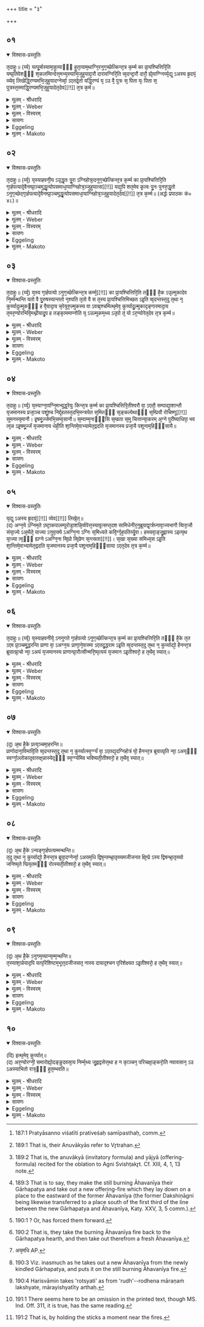 +++
title = "३"

+++


##  ०१


<details open><summary>विश्वास-प्रस्तुतिः</summary>

त᳘दाहुः॥ 
(र्य्य) यत्पू᳘र्व्वस्यामा᳘हुत्याᳫँ᳭ हुता᳘याम᳘थाग्नि᳘रनुग᳘च्छेत्किन्त᳘त्र क᳘र्म्म का प्रा᳘यश्चित्तिरि᳘ति यम्प्र᳘तिवेशᳫँ᳭ श᳘कलम्विन्देत्त᳘मभ्य᳘स्याभि᳘जुहुयाद्दा᳘रौ दारावग्निरि᳘ति व्व᳘दन्दा᳘रौ दारौ᳘ ह्ये᳘वाग्ग्निर्य्य᳘द्यु ऽअस्य हृ᳘दयं᳘ व्व्येव᳘ लिखेद्धि᳘रण्यमभि᳘जुहुयादग्नेर्व्वा᳘ ऽएतद्रे᳘तो यद्धि᳘रण्यं य᳘ ऽउ वै᳘ पुत्रः स᳘ पिता यः᳘ पिता स᳘ पुत्रस्त᳘स्माद्धि᳘रण्यमभि᳘जुहुयादेत᳘देव[[!!]] त᳘त्र क᳘र्म॥
</details>

<details><summary>मूलम् - श्रीधरादि</summary>

त᳘दाहुः॥ 
(र्य्य) यत्पू᳘र्व्वस्यामा᳘हुत्याᳫँ᳭ हुता᳘याम᳘थाग्नि᳘रनुग᳘च्छेत्किन्त᳘त्र क᳘र्म्म का प्रा᳘यश्चित्तिरि᳘ति यम्प्र᳘तिवेशᳫँ᳭ श᳘कलम्विन्देत्त᳘मभ्य᳘स्याभि᳘जुहुयाद्दा᳘रौ दारावग्निरि᳘ति व्व᳘दन्दा᳘रौ दारौ᳘ ह्ये᳘वाग्ग्निर्य्य᳘द्यु ऽअस्य हृ᳘दयं᳘ व्व्येव᳘ लिखेद्धि᳘रण्यमभि᳘जुहुयादग्नेर्व्वा᳘ ऽएतद्रे᳘तो यद्धि᳘रण्यं य᳘ ऽउ वै᳘ पुत्रः स᳘ पिता यः᳘ पिता स᳘ पुत्रस्त᳘स्माद्धि᳘रण्यमभि᳘जुहुयादेत᳘देव[[!!]] त᳘त्र क᳘र्म॥
</details>

<details><summary>मूलम् - Weber</summary>

त᳘दाहुः ॥ 
यत्पू᳘र्वस्यामा᳘हुत्याᳫं हुता᳘याम᳘थाग्नि᳘रनुग᳘छेत्किं त᳘त्र क᳘र्म का प्रा᳘यश्चित्तिरि᳘ति यं प्र᳘तिवेशᳫं श᳘कलं विन्देत्त᳘मभ्य᳘स्याभि᳘जुहुयाद्दा᳘रौ-दारावग्निरि᳘ति व᳘दन्दा᳘रौ-दारौॗ ह्येॗवाग्निर्य᳘द्युऽअस्य हृ᳘दॗयं व्येव᳘ लिखेद्धि᳘रण्यमभि᳘जुहुयादग्नेर्वा᳘ऽएतद्रे᳘तो यद्धि᳘रण्यं य᳘ उ वै᳘ पुत्रः स᳘ पिता यः᳘ पिता स᳘ पुत्रस्त᳘स्माद्धि᳘रण्यमभि᳘जुहुयादेत᳘देव᳘ त᳘त्र क᳘र्म ॥
</details>

<details><summary>मूलम् - विस्वरम्</summary>


</details>

<details><summary>सायणः</summary>

…
</details>

<details><summary>Eggeling</summary>

1. They also say, 'If the fire were to go out after the first libation has been offered, what rite and what expiation would there be in that case?' Having thrown down (on the fire-place) any log of wood he may find lying near by [^egg_521], let him offer thereon, saying, 'In every (piece of) wood there is a fire,' for, indeed, there is a fire in every (piece of) wood. But if his heart should at all misgive him, he may offer upon gold; for gold, doubtless, is Agni's seed; and the father is the same as the son, and the son is the same as the father: he may therefore offer upon gold. This, then, is the rite performed in that case.

[^egg_521]: 187:1 Pratyāsanno viśatīti prativeśaḥ samīpasthaḥ, comm.
</details>

<details><summary>मूलम् - Makoto</summary>

त꣡द् आ꣡हुः ।॥  
य꣡त् पू꣡र्वस्या꣡म् आ꣡हुत्याꣳ꣡ हुता꣡या꣡म् अ꣡था꣡ग्नि꣡र् अनुग꣡छेत् किं꣡ त꣡त्र क꣡र्म का꣡ प्रा꣡यश्चित्तिर् इ꣡ति यं꣡ प्र꣡तिवेशꣳ श꣡कलं विन्दे꣡त् त꣡म् अभ्य꣡स्या꣡भि꣡जुहुया꣡द् दा꣡रौदा꣡रा꣡व् अग्नि꣡र् इ꣡ति व꣡दन् दा꣡रौदा꣡रौ ह्य् ए᳕वा᳕ग्नि꣡र् य꣡द्य् उ अस्य हृ꣡दयं व्य् ए᳕व꣡ लिखेद् धि꣡रण्यम् अभि꣡जुहुया꣡द् अग्ने꣡र् वा꣡ एत꣡द् रे꣡तो य꣡द् धि꣡रण्यं य꣡ उ वै꣡ पुत्रः꣡ स꣡ पिता꣡ यः꣡ पिता꣡ स꣡ पुत्र꣡स् त꣡स्मा꣡द् धि꣡रण्यम् अभि꣡जुहुया꣡द् एत꣡द् एव꣡ त꣡त्र क꣡र्म ॥॥
</details>


##  ०२


<details open><summary>विश्वास-प्रस्तुतिः</summary>

त᳘दाहुः॥ 
(र्य्य᳘) य᳘स्याहवनी᳘य ऽउ᳘द्धृतः पु᳘रा ऽग्निहोत्रा᳘दनुग᳘च्छेत्किन्त᳘त्र क᳘र्म्म का प्रा᳘यश्चित्तिरि᳘ति गा᳘र्हपत्यादे᳘वैनम्प्रा᳘ञ्चमुद्धृ᳘त्योपसमाधा᳘याग्निहोत्र᳘ञ्जुहुयात्स[[!!]] यद्य᳘पि शत᳘मेव कृ᳘त्वः पु᳘नः पुनरु᳘द्धृतो ऽनुग᳘च्छेद्गा᳘र्हपत्यादे᳘वैनम्प्रा᳘ञ्चमुद्धृ᳘त्योपसमाधा᳘याग्निहोत्र᳘ञ्जुहुयादेत᳘देव[[!!]] त᳘त्र क᳘र्म्म॥ (अर्द्धः प्रपाठकः कं० ४८)॥
</details>

<details><summary>मूलम् - श्रीधरादि</summary>

त᳘दाहुः॥ 
(र्य्य᳘) य᳘स्याहवनी᳘य ऽउ᳘द्धृतः पु᳘रा ऽग्निहोत्रा᳘दनुग᳘च्छेत्किन्त᳘त्र क᳘र्म्म का प्रा᳘यश्चित्तिरि᳘ति गा᳘र्हपत्यादे᳘वैनम्प्रा᳘ञ्चमुद्धृ᳘त्योपसमाधा᳘याग्निहोत्र᳘ञ्जुहुयात्स[[!!]] यद्य᳘पि शत᳘मेव कृ᳘त्वः पु᳘नः पुनरु᳘द्धृतो ऽनुग᳘च्छेद्गा᳘र्हपत्यादे᳘वैनम्प्रा᳘ञ्चमुद्धृ᳘त्योपसमाधा᳘याग्निहोत्र᳘ञ्जुहुयादेत᳘देव[[!!]] त᳘त्र क᳘र्म्म॥ (अर्द्धः प्रपाठकः कं० ४८)॥
</details>

<details><summary>मूलम् - Weber</summary>

त᳘दाहुः ॥ 
य᳘स्याहवनी᳘य उ᳘द्धृतः पुॗराग्निहोत्रा᳘दनुग᳘छेत्किं त᳘त्र क᳘र्म का प्रा᳘यश्चित्तिरि᳘ति गा᳘र्हपत्या᳘देॗवैनं प्रा᳘ञ्चमुद्धृ᳘त्योपसमाधा᳘याग्निहोत्रं᳘ जुहुयात्स यद्य᳘पि शत᳘मेव कृ᳘त्वः पु᳘नःपुनरु᳘द्धृतोऽनुग᳘छेद्गा᳘र्हपत्यादेॗवैनं प्रा᳘ञ्चमुद्धृ᳘त्योपसमाधा᳘याग्निहोत्रं᳘ जुहुयादेतदे᳘व त᳘त्र क᳘र्म ॥
</details>

<details><summary>मूलम् - विस्वरम्</summary>


</details>

<details><summary>सायणः</summary>

…
</details>

<details><summary>Eggeling</summary>

2. They also say, 'If, after being taken out (from the Gārhapatya), the Āhavanīya were to go out

before the Agnihotra (has been offered), what rite and what expiation would there be in that case?' Let him take it out (again) from the Gārhapatya (and bring it) forward, and, having laid it down (on the Āhavanīya hearth), let him offer the Agnihotra thereon. And were it to go out again and again, after being taken out even a hundred times, let him take it out (again) from the Gārhapatya, and, having laid it down, let him offer the Agnihotra thereon. This, then, is the rite performed in that case.
</details>

<details><summary>मूलम् - Makoto</summary>

त꣡द् आ꣡हुः ।॥  
य꣡स्या꣡हवनी꣡य उ꣡द्धृतः पुरा᳕ग्निहोत्रा꣡द् अनुग꣡छेत् किं꣡ त꣡त्र क꣡र्म का꣡ प्रा꣡यश्चित्तिर् इ꣡ति गा꣡र्हपत्या꣡द् एवै᳕नं प्रा꣡ञ्चम् उद्धृ꣡त्योपसमा꣡धा꣡या꣡ग्निहोत्रं꣡ जुहुया꣡त् स꣡ य꣡द्य् अ꣡पि शत꣡म् एव꣡ कृत्वः꣡ पु꣡नःपुनर् उ꣡द्धृतो ऽनुग꣡छेद् गा꣡र्हपत्या꣡द् एवै᳕नं प्रा꣡ञ्चम् उद्धृ꣡त्योपसमा꣡धा꣡या꣡ग्निहोत्रं꣡ जुहुया꣡द् एत꣡द् एव꣡ त꣡त्र क꣡र्म ॥॥
</details>


##  ०३


<details open><summary>विश्वास-प्रस्तुतिः</summary>

त᳘दाहुः॥ 
(र्य्य᳘) य᳘स्य गा᳘र्हपत्यो ऽनुग᳘च्छेत्किन्त᳘त्र कर्म्म᳘[[!!]] का प्रा᳘यश्चित्तिरि᳘ति तᳫँ᳭ है᳘क ऽउ᳘ल्मुकादेव नि᳘र्म्मन्थन्ति यतो वै पु᳘रुषस्यान्ततो न᳘श्यति त᳘तो वै स त᳘स्य प्रा᳘यश्चित्तिमिच्छत ऽइ᳘ति व्व᳘दन्तस्त᳘दु त᳘था न᳘ कुर्य्यादुल्मुकᳫँ᳭ ह वै᳘वादा᳘य च᳘रेयुरु᳘ल्मुकस्य वा ऽवव्व्र᳘श्चमित्थ᳘मेव᳘ कुर्य्यादु᳘ल्मुकाद᳘ङ्गारमादा᳘य त᳘मर᳘ण्योरभिवि᳘मथ्नीयादु᳘प ह तङ्का᳘ममाप्नोति य᳘ ऽउल्मुकम᳘थ्य ऽउ᳘पो तं᳘ यो ऽर᳘ण्योरेत᳘देव त᳘त्र क᳘र्म्म॥
</details>

<details><summary>मूलम् - श्रीधरादि</summary>

त᳘दाहुः॥ 
(र्य्य᳘) य᳘स्य गा᳘र्हपत्यो ऽनुग᳘च्छेत्किन्त᳘त्र कर्म्म᳘[[!!]] का प्रा᳘यश्चित्तिरि᳘ति तᳫँ᳭ है᳘क ऽउ᳘ल्मुकादेव नि᳘र्म्मन्थन्ति यतो वै पु᳘रुषस्यान्ततो न᳘श्यति त᳘तो वै स त᳘स्य प्रा᳘यश्चित्तिमिच्छत ऽइ᳘ति व्व᳘दन्तस्त᳘दु त᳘था न᳘ कुर्य्यादुल्मुकᳫँ᳭ ह वै᳘वादा᳘य च᳘रेयुरु᳘ल्मुकस्य वा ऽवव्व्र᳘श्चमित्थ᳘मेव᳘ कुर्य्यादु᳘ल्मुकाद᳘ङ्गारमादा᳘य त᳘मर᳘ण्योरभिवि᳘मथ्नीयादु᳘प ह तङ्का᳘ममाप्नोति य᳘ ऽउल्मुकम᳘थ्य ऽउ᳘पो तं᳘ यो ऽर᳘ण्योरेत᳘देव त᳘त्र क᳘र्म्म॥
</details>

<details><summary>मूलम् - Weber</summary>

त᳘दाहुः ॥ 
य᳘स्य गा᳘र्हपत्योऽनुग᳘छेत्किं त᳘त्र क᳘र्म का प्रा᳘यश्चित्तिरि᳘ति तᳫं है᳘कऽउ᳘ल्मुकादेव नि᳘र्मन्थन्ति यतो वै पु᳘रुषस्यान्ततो न᳘श्यति त᳘तो वै स त᳘स्य प्रा᳘यश्चित्तिमिछतऽइ᳘ति व᳘दन्तस्त᳘दु त᳘था न᳘ कुर्यादुल्मुकᳫं ह वै᳘ वादा᳘य च᳘रेयुरु᳘ल्मुकस्य वावव्र᳘श्चमित्थ᳘मेव᳘ कुर्यादु᳘ल्मुकाद᳘ङ्गारमादा᳘य त᳘मर᳘ण्योरभिवि᳘मथ्नीयादु᳘प ह तं का᳘ममाप्नोति य᳘ उल्मुकम᳘थ्यऽउ᳘पो तंॗ योऽर᳘ण्योरेत᳘देव त᳘त्र क᳘र्म ॥
</details>

<details><summary>मूलम् - विस्वरम्</summary>


</details>

<details><summary>सायणः</summary>

…
</details>

<details><summary>Eggeling</summary>

3. They also say, 'If the Gārhapatya were to go out, what rite and what expiation would there be in that case?' Well, some churn it out from a firebrand, saying, 'Whereby man's (body) is destroyed in the end, it is therefrom he desires the expiation of this (mishap).' Let him, however, not do this; but let them proceed by taking either a firebrand, or a piece from a firebrand;--let him do it in this way:--having taken a coal from a firebrand, let him crumble it on the two churning-sticks, for (in this way) he obtains both that desire which is contained in the (fire) churned out of a firebrand, and that which is contained in (the fire churned out from) the churning-sticks. This, then, is the rite performed in that case.
</details>

<details><summary>मूलम् - Makoto</summary>

त꣡द् आ꣡हुः ।॥  
य꣡स्य गा꣡र्हपत्यो ऽनुग꣡छेत् किं꣡ त꣡त्र क꣡र्म का꣡ प्रा꣡यश्चित्तिर् इ꣡ति तं꣡ है꣡क उ꣡ल्मुका꣡द् एव꣡ नि꣡र्मन्थन्ति यतो꣡ वै꣡ पु꣡रुषस्या꣡न्ततो꣡ न꣡श्यति त꣡तो वै꣡ स꣡ त꣡स्य प्रा꣡यश्चित्तिम् इछत इ꣡ति व꣡दन्तस् त꣡द् उ त꣡था꣡ न꣡ कुर्या꣡द् उ꣡ल्मुकꣳ ह वै꣡ वा꣡दा꣡य च꣡रेयुर् उ꣡ल्मुकस्य वा꣡वव्र꣡श्चम् इत्थ꣡म् एव꣡ कुर्या꣡द् उ꣡ल्मुका꣡द् अ꣡ङ्गा꣡रम् आ꣡दा꣡य त꣡म् अर꣡ण्योर् अभिवि꣡मथ्नीया꣡द् उ꣡प ह तं꣡ का꣡मम् आ꣡प्नोति य꣡ उल्मुकम꣡थ्य उ꣡पो तं꣡ यो᳕ ऽर꣡ण्योर् एत꣡द् एव꣡ त꣡त्र क꣡र्म ॥॥
</details>


##  ०४


<details open><summary>विश्वास-प्रस्तुतिः</summary>

त᳘दाहुः॥ 
(र्य्य᳘) य᳘स्याग्ना᳘वग्नि᳘मभ्युद्ध᳘रेयुः किन्त᳘त्र क᳘र्म्म का प्रा᳘यश्चित्तिरि᳘तीश्वरौ वा᳘ ऽएतौ᳘ सम्पाद्या᳘शान्तौ य᳘जमानस्य प्रजा᳘ञ्च पशूं᳘श्च निर्द्द᳘हतस्त᳘दभि᳘मन्त्रयेत स᳘मितᳫँ᳭ स᳘ङ्कल्पेथाᳫँ᳭ स᳘म्प्रियौ रोचिष्णू[[!!]] सुमनस्य᳘मानौ। इ᳘षमू᳘र्ज्जमभि᳘सम्व᳘सानौ॥ स᳘म्वाम्म᳘नाᳫँ᳭सि स᳘म्व्रता स᳘मु चित्तान्या᳘करम् अ᳘ग्ने पुरीष्याधिपा᳘ भव त्व᳘न्न ऽइ᳘षमू᳘र्ज्जं य᳘जमानाय धेही᳘ति शा᳘न्तिमे᳘वाभ्यामेत᳘द्वदति य᳘जमानस्य प्रजा᳘यै पशूनाम᳘हिᳫँ᳭सायै॥
</details>

<details><summary>मूलम् - श्रीधरादि</summary>

त᳘दाहुः॥ 
(र्य्य᳘) य᳘स्याग्ना᳘वग्नि᳘मभ्युद्ध᳘रेयुः किन्त᳘त्र क᳘र्म्म का प्रा᳘यश्चित्तिरि᳘तीश्वरौ वा᳘ ऽएतौ᳘ सम्पाद्या᳘शान्तौ य᳘जमानस्य प्रजा᳘ञ्च पशूं᳘श्च निर्द्द᳘हतस्त᳘दभि᳘मन्त्रयेत स᳘मितᳫँ᳭ स᳘ङ्कल्पेथाᳫँ᳭ स᳘म्प्रियौ रोचिष्णू[[!!]] सुमनस्य᳘मानौ। इ᳘षमू᳘र्ज्जमभि᳘सम्व᳘सानौ॥ स᳘म्वाम्म᳘नाᳫँ᳭सि स᳘म्व्रता स᳘मु चित्तान्या᳘करम् अ᳘ग्ने पुरीष्याधिपा᳘ भव त्व᳘न्न ऽइ᳘षमू᳘र्ज्जं य᳘जमानाय धेही᳘ति शा᳘न्तिमे᳘वाभ्यामेत᳘द्वदति य᳘जमानस्य प्रजा᳘यै पशूनाम᳘हिᳫँ᳭सायै॥
</details>

<details><summary>मूलम् - Weber</summary>

त᳘दाहुः ॥ 
य᳘स्याग्ना᳘वग्नि᳘मभ्युद्ध᳘रेयुः किं त᳘त्र क᳘र्म का प्रा᳘यश्चित्तिरि᳘तीश्वरौ वा᳘ऽएतौ᳘ सम्पद्या᳘शान्तौ य᳘जमानस्य प्रजां᳘ च पशूं᳘श्च निर्द᳘हस्त᳘दभि᳘मन्त्रयेत स᳘मितᳫं सं᳘कल्पेथाᳫं स᳘म्प्रियौ रोचिष्णू᳘ सुमनस्य᳘मानौ इ᳘षमू᳘र्जमभि᳘ संव᳘सानौ ॥ सं᳘ वां म᳘नाᳫंसि सं᳘ व्रता स᳘मु चित्तान्या᳘करम् अ᳘ग्ने पुरीष्याधिपा᳘ भव त्वं᳘ न इ᳘षमू᳘र्जं य᳘जमानाय धेही᳘ति शा᳘न्तिमेॗवाभ्यामेत᳘द्वदति य᳘जमानस्य प्रजा᳘यै पशूनाम᳘हिᳫंसायै ॥
</details>

<details><summary>मूलम् - विस्वरम्</summary>


</details>

<details><summary>सायणः</summary>

…
</details>

<details><summary>Eggeling</summary>

4. They also say, 'If they take out fire for any one and put it with (the burning Āhavanīya) fire, what rite and what expiation would there be in that case?' When uniting, these two (fires), if unappeased, would indeed be liable to burn up the Sacrificer's family and cattle: let him therefore utter upon them the text (Vāj. S. XII, 57, 58), 'Unite ye two, and get ye on together, loving, radiant, well disposed, dwelling together for food and drink!--Together have I brought

your minds, together your rites, together your thoughts: O Agni Purīshya, be thou the overlord, and bestow thou food and drink upon our Sacrificer!' He thereby bespeaks peace on the part of those two for the safety of the Sacrificer's family and cattle.
</details>

<details><summary>मूलम् - Makoto</summary>

त꣡द् आ꣡हुः ।॥  
य꣡स्या꣡ग्ना꣡व् अग्नि꣡म् अभ्युद्ध꣡रेयुः किं꣡ त꣡त्र क꣡र्म का꣡ प्रा꣡यश्चित्तिर् इ꣡तीश्वरौ꣡ वा꣡ एतौ꣡ सम्पद्या꣡शा꣡न्तौ य꣡जमा꣡नस्य प्रजां꣡ च पशूं꣡श् च निर्द꣡हस् त꣡द् अभि꣡मन्त्रयेत स꣡मितꣳ सं꣡कल्पेथाꣳ꣡ स꣡म्प्रियौ रोचिष्णू꣡ सुमनस्य꣡मा꣡नौ इ꣡षम् ऊ꣡र्जम् अभि꣡ संव꣡सा꣡नौ ॥ सं꣡ वां꣡ म꣡नाꣳ꣡सि सं꣡ व्रता꣡ स꣡म् उ चित्ता꣡न्य् आ꣡करम् अ꣡ग्ने पुरीष्या꣡धिपा꣡ भव त्वं꣡ न इ꣡षम् ऊ꣡र्जं य꣡जमा꣡ना꣡य धेही꣡ति शा꣡न्तिम् एवा᳕भ्या꣡म् एत꣡द् वदति य꣡जमा꣡नस्य प्रजा꣡यै पशूना꣡म् अ꣡हिꣳसा꣡यै ॥॥
</details>


##  ०५


<details open><summary>विश्वास-प्रस्तुतिः</summary>

य᳘द्यु ऽअस्य हृ᳘दयं᳘[[!!]] व्येव[[!!]] लिखे᳘त्॥  
(द) अग्न᳘ये ऽग्निम᳘ते ऽष्टा᳘कपालम्पुरोडा᳘शन्नि᳘र्व्वपेत्त᳘स्यावृ᳘त्सप्त᳘दश सामिधेनीर᳘नुब्रूयाद्वा᳘र्त्रघ्नावा᳘ज्यभागौ व्विरा᳘जौ संया᳘ज्ये ऽअ᳘थैते᳘ याज्या ऽनुवा᳘क्ये ऽअग्नि᳘ना ऽग्निः स᳘मिध्यते कवि᳘र्ग्गृह᳘पतिर्य्यु᳘वा। हव्व्यवा᳘ड्जु᳘ह्वास्य ऽइत्य᳘थ या᳘ज्या त्व᳘ᳫँ᳘ ह्यग्ने ऽअग्नि᳘ना व्वि᳘प्रो व्वि᳘प्रेण स᳘न्त्सता[[!!]]।  स᳘खा स᳘ख्या समिध्य᳘स ऽइ᳘ति शा᳘न्तिमे᳘वाभ्यामेत᳘द्वदति य᳘जमानस्य प्रजा᳘यै पशूनाम᳘हिᳫँ᳭साया ऽएत᳘देव त᳘त्र क᳘र्म्म॥
</details>

<details><summary>मूलम् - श्रीधरादि</summary>

य᳘द्यु ऽअस्य हृ᳘दयं᳘[[!!]] व्येव[[!!]] लिखे᳘त्॥  
(द) अग्न᳘ये ऽग्निम᳘ते ऽष्टा᳘कपालम्पुरोडा᳘शन्नि᳘र्व्वपेत्त᳘स्यावृ᳘त्सप्त᳘दश सामिधेनीर᳘नुब्रूयाद्वा᳘र्त्रघ्नावा᳘ज्यभागौ व्विरा᳘जौ संया᳘ज्ये ऽअ᳘थैते᳘ याज्या ऽनुवा᳘क्ये ऽअग्नि᳘ना ऽग्निः स᳘मिध्यते कवि᳘र्ग्गृह᳘पतिर्य्यु᳘वा। हव्व्यवा᳘ड्जु᳘ह्वास्य ऽइत्य᳘थ या᳘ज्या त्व᳘ᳫँ᳘ ह्यग्ने ऽअग्नि᳘ना व्वि᳘प्रो व्वि᳘प्रेण स᳘न्त्सता[[!!]]।  स᳘खा स᳘ख्या समिध्य᳘स ऽइ᳘ति शा᳘न्तिमे᳘वाभ्यामेत᳘द्वदति य᳘जमानस्य प्रजा᳘यै पशूनाम᳘हिᳫँ᳭साया ऽएत᳘देव त᳘त्र क᳘र्म्म॥
</details>

<details><summary>मूलम् - Weber</summary>

य᳘द्युऽअस्य हृ᳘दॗयं व्येव᳘ लिखे᳘त् ॥  
अग्न᳘येऽग्निम᳘तेऽष्टा᳘कपालं पुरोडा᳘शं नि᳘र्वपेत्त᳘स्यावृ᳘त्सप्त᳘दश सामिधेनीर᳘नुब्रूयाद्वा᳘र्त्रघ्नावा᳘ज्यभागौ विरा᳘जौ संयाॗज्येऽअ᳘थैते᳘ याज्यानुवाॗक्येऽअग्नि᳘नाग्निः स᳘मिध्यते कवि᳘र्गृह᳘पतिर्यु᳘वा हव्यवा᳘ड्जुॗह्वास्य इत्य᳘थ याॗज्या त्वॗᳫंॗ ह्यग्नेऽअग्नि᳘ना वि᳘प्रो वि᳘प्रेण स᳘न्त्सता᳟  स᳘खा स᳘ख्या समिध्य᳘सऽइ᳘ति शा᳘न्तिमेॗवाभ्यामेत᳘द्वदति य᳘जमानस्य प्रजा᳘यै पशूनाम᳘हिᳫंसायाऽएत᳘देव त᳘त्र क᳘र्म ॥
</details>

<details><summary>मूलम् - विस्वरम्</summary>


</details>

<details><summary>सायणः</summary>

…
</details>

<details><summary>Eggeling</summary>

5. But if his heart should at all misgive him, let him prepare a cake on eight potsherds to Agni Agnimat (the fire possessed of a fire). The course of procedure thereof (is as follows):--he should recite seventeen kindling-verses; the two butter-portions relate to the slaying of Vr̥tra [^egg_522]; the saṁyājyās [^egg_523] are two Virāj verses; and the invitatory and offering formulas (of the chief oblation) are as follows:--(the anuvākyā, R̥g-veda S. I, 12, 6), Agni is kindled by Agni, he, the sage, the youthful house-lord, the tongue-mouthed bearer of oblations;' and the yājyā, 'For thou, O Agni, art kindled by Agni, priest, as thou art, by a priest, friend by friend.' He thereby bespeaks peace on the part of those two, for the safety of the Sacrificer's family and cattle. This, then, is the rite performed in that case.

[^egg_522]: 189:1 That is, their Anuvākyās refer to Vr̥trahan.

[^egg_523]: 189:2 That is, the anuvākyā (invitatory formula) and yājyā (offering-formula) recited for the oblation to Agni Svishṭakr̥t. Cf. XIII, 4, 1, 13 note.
</details>

<details><summary>मूलम् - Makoto</summary>

य꣡द्य् उ अस्य हृ꣡दयं व्य् ए᳕व꣡ लिखे꣡त् ।॥  
अग्न꣡ये ऽग्निम꣡ते ऽष्टा꣡कपा꣡लं पुरोडा꣡शं नि꣡र्वपेत् त꣡स्या꣡वृ꣡त् सप्त꣡दश सा꣡मिधेनी꣡र् अ꣡नुब्रूया꣡द् वा꣡र्त्रघ्ना꣡व् आ꣡ज्यभा꣡गौ विरा꣡जौ संया꣡ज्ये᳕ अ꣡थैते꣡ या꣡ज्या꣡नुवा꣡क्ये᳕ अग्नि꣡ना꣡ग्निः꣡ स꣡मिध्यते कवि꣡र् गृह꣡पतिर् यु꣡वा꣡ हव्यवा꣡ड् जुह्वा᳕स्य इत्य् अ꣡थ या꣡ज्या᳕ त्वꣳ꣡ ह्य् अ᳕ग्ने अग्नि꣡ना꣡ वि꣡प्रो वि꣡प्रेण स꣡न्त् सता꣡ स꣡खा꣡ स꣡ख्या꣡ समिध्य꣡स इ꣡ति शा꣡न्तिम् एवा᳕भ्या꣡म् एत꣡द् वदति य꣡जमा꣡नस्य प्रजा꣡यति पशूना꣡म् अ꣡हिꣳसा꣡या꣡ एत꣡द् एव꣡ त꣡त्र क꣡र्म ॥॥
</details>


##  ०६


<details open><summary>विश्वास-प्रस्तुतिः</summary>

त᳘दाहुः॥ 
(र्य्य᳘) य᳘स्याहवनीये᳘ ऽननुगते गा᳘र्हपत्यो ऽनुग᳘च्छेत्किन्त᳘त्र क᳘र्म्म का प्रा᳘यश्चित्तिरि᳘ति तᳫँ᳭ है᳘के त᳘त ऽएव प्रा᳘ञ्चमु᳘द्धरन्ति प्राणा वा᳘ ऽअग्न᳘यः प्राणा᳘ने᳘वास्मा ऽएतदु᳘द्धराम ऽइ᳘ति व्व᳘दन्तस्त᳘दु त᳘था न᳘ कुर्य्याद्यो᳘ हैनन्त᳘त्र ब्रूयात्प्रा᳘चो न्वा᳘ ऽअयं य᳘जमानस्य प्राणान्प्रा᳘रौत्सीन्मरि᳘ष्य᳘त्ययं य᳘जमान ऽइ᳘तीश्वरो᳘ ह त᳘थैव᳘ स्यात्॥
</details>

<details><summary>मूलम् - श्रीधरादि</summary>

त᳘दाहुः॥ 
(र्य्य᳘) य᳘स्याहवनीये᳘ ऽननुगते गा᳘र्हपत्यो ऽनुग᳘च्छेत्किन्त᳘त्र क᳘र्म्म का प्रा᳘यश्चित्तिरि᳘ति तᳫँ᳭ है᳘के त᳘त ऽएव प्रा᳘ञ्चमु᳘द्धरन्ति प्राणा वा᳘ ऽअग्न᳘यः प्राणा᳘ने᳘वास्मा ऽएतदु᳘द्धराम ऽइ᳘ति व्व᳘दन्तस्त᳘दु त᳘था न᳘ कुर्य्याद्यो᳘ हैनन्त᳘त्र ब्रूयात्प्रा᳘चो न्वा᳘ ऽअयं य᳘जमानस्य प्राणान्प्रा᳘रौत्सीन्मरि᳘ष्य᳘त्ययं य᳘जमान ऽइ᳘तीश्वरो᳘ ह त᳘थैव᳘ स्यात्॥  
</details>

<details><summary>मूलम् - Weber</summary>

त᳘दाहुः ॥ 
य᳘स्याहवनीये᳘ऽननुगते गा᳘र्हपत्योऽऽनुग᳘छेत्किं त᳘त्र क᳘र्म का प्रा᳘यश्चित्तिरि᳘ति तᳫं है᳘के त᳘त एव प्रा᳘ञ्चमु᳘द्धरन्ति प्राणा वा᳘ऽअग्न᳘यः प्राणा᳘नेॗवास्माऽएतदु᳘द्धराम इ᳘ति व᳘दन्तस्त᳘दु त᳘था न᳘ कुर्याद्यो᳘ हैनं त᳘त्र ब्रूयात्प्रा᳘चो न्वा᳘ऽअयं य᳘जमानस्य प्राणान्प्रा᳘रौत्सीन्मरिष्य᳘त्ययं य᳘जमान इ᳘तीश्वरो ह त᳘थैव᳘ स्यात् ॥  
</details>

<details><summary>मूलम् - विस्वरम्</summary>


</details>

<details><summary>सायणः</summary>

…
</details>

<details><summary>Eggeling</summary>

6. They also say, 'If any one's Gārhapatya were to go out when the Āhavanīya has not gone out, what rite and what expiation would there be in that case?' Now, some take (a new fire) out from that same (Āhavanīya hearth, and carry it) forwards [^egg_524],

[^egg_524]: 189:3 That is to say, they make the still burning Āhavanīya their Gārhapatya and take out a new offering-fire which they lay down on a place to the eastward of the former Āhavanīya (the former  Dakshiṇāgni being likewise transferred to a place south of the first third of the line between the new Gārhapatya and Āhavanīya, Katy. XXV, 3, 5 comm.).

saying, 'The fires are the vital airs: it is the vital airs we thus take up for him.' But let him not do this, for if, in that case, any one were to say of him, 'Surely this one has obstructed the forward vital airs [^egg_525]: this Sacrificer will die,' then that would indeed be likely to come to pass.

[^egg_525]: 190:1 ? Or, has forced them forward.
</details>

<details><summary>मूलम् - Makoto</summary>

त꣡द् आ꣡हुः ।॥  
य꣡स्या꣡हवनी꣡ये꣡ ऽननुगते गा꣡र्हपत्यो ऽनुग꣡छेत् किं꣡ त꣡त्र क꣡र्म का꣡ प्रा꣡यश्चित्तिर् इ꣡ति तꣳ꣡ है꣡के त꣡त एव꣡ प्रा꣡ञ्चम् उ꣡द्धरन्ति प्रा꣡णा꣡ वा꣡ अग्न꣡यः प्रा꣡णा꣡न् एवा᳕स्मा꣡ एत꣡द् उ꣡द्धरा꣡म इ꣡ति व꣡द्न्तस् त꣡द् उ त꣡था꣡ न꣡ कुर्या꣡द् यो꣡ हैनं त꣡त्र ब्रूया꣡त् प्रा꣡चो न्वा꣡ अयं꣡ य꣡जमा꣡नस्य प्रा꣡णा꣡न् प्रा꣡रौत्सीन् मरिष्य꣡त्य् अयं꣡ य꣡जमा꣡न इ꣡तीश्वरो ह त꣡थैव꣡ स्या꣡त् ॥॥
</details>


##  ०७


<details open><summary>विश्वास-प्रस्तुतिः</summary>

(द᳘) अ᳘थ है᳘के प्रत्य᳘ञ्चमा᳘हरन्ति॥  
प्राणोदाना᳘विमावि᳘ति व्व᳘दन्तस्त᳘दु त᳘था न᳘ कुर्य्यात्स्व᳘र्ग्ग्यं वा᳘ ऽएतद्य᳘दग्निहोत्रं यो᳘ हैनन्त᳘त्र ब्रूयात्प्र᳘ति न्वा᳘ ऽअय᳘ᳫँ᳘ स्वर्ग्गा᳘ल्लोकाद᳘वारुक्ष᳘न्नास्येद᳘ᳫँ᳘ स्व᳘र्ग्ग्यमिव भविष्यती᳘तीश्वरो᳘ ह त᳘थैव᳘ स्यात्॥
</details>

<details><summary>मूलम् - श्रीधरादि</summary>

(द᳘) अ᳘थ है᳘के प्रत्य᳘ञ्चमा᳘हरन्ति॥  
प्राणोदाना᳘विमावि᳘ति व्व᳘दन्तस्त᳘दु त᳘था न᳘ कुर्य्यात्स्व᳘र्ग्ग्यं वा᳘ ऽएतद्य᳘दग्निहोत्रं यो᳘ हैनन्त᳘त्र ब्रूयात्प्र᳘ति न्वा᳘ ऽअय᳘ᳫँ᳘ स्वर्ग्गा᳘ल्लोकाद᳘वारुक्ष᳘न्नास्येद᳘ᳫँ᳘ स्व᳘र्ग्ग्यमिव भविष्यती᳘तीश्वरो᳘ ह त᳘थैव᳘ स्यात्॥
</details>

<details><summary>मूलम् - Weber</summary>

अ᳘थ है᳘के प्रत्य᳘ञ्चमा᳘हरन्ति ॥  
प्राणोदाना᳘विमावि᳘ति व᳘दन्तस्त᳘दु त᳘था न᳘ कुर्यात्स्वॗर्ग्यं वा᳘ऽएतद्य᳘दग्निहोत्रं यो᳘ हैनं त᳘त्र ब्रूयात्प्र᳘ति न्वा᳘ऽअय᳘ᳫं᳘ स्वर्गा᳘ल्लोकाद᳘वारुक्षॗन्नास्येद᳘ᳫं᳘ स्वॗर्ग्यमिव भविष्यती᳘तीश्वरो᳘ ह त᳘थैव᳘ स्यात् ॥
</details>

<details><summary>मूलम् - विस्वरम्</summary>


</details>

<details><summary>सायणः</summary>

…
</details>

<details><summary>Eggeling</summary>

7. And some, indeed, take (the Āhavanīya) back (to the Gārhapatya [^egg_526]), saying, 'These two are the out-breathing and the up-breathing.' But let him not do this; for conducive to heaven, indeed, is the Agnihotra; and if, in that case, any one were to say of him, 'Surely, this one has descended again from the heavenly world: this (offering) will be in no wise conducive to heaven for him,' then that would indeed be likely to come to pass.

[^egg_526]: 190:2 That is, they take the burning Āhavanīya fire back to the Gārhapatya hearth, and then take out therefrom a fresh Āhavanīya.
</details>

<details><summary>मूलम् - Makoto</summary>

अ꣡थ है꣡के प्रत्य꣡ञ्चम् आ꣡हरन्ति ।॥  
प्रा꣡णोदा꣡ना꣡व् इमा꣡व् इ꣡ति व꣡दन्तस् त꣡द् उ त꣡था꣡ न꣡ कुर्या꣡त् स्वर्ग्यं᳕ वा꣡ एत꣡द् य꣡द् अग्निहोत्रं꣡ यो꣡ हैनं त꣡त्र ब्रूया꣡त् प्र꣡ति न्वा꣡ अयꣳ꣡ स्वर्गा꣡ल् लोका꣡द् अ꣡वा꣡रुक्षन् ना᳕स्येदꣳ꣡ स्वर्ग्य᳕म् इव भविष्यती꣡तीश्वरो꣡ ह त꣡थैव꣡ स्या꣡त् ॥॥
</details>


##  ०८


<details open><summary>विश्वास-प्रस्तुतिः</summary>

(द᳘) अ᳘थ है᳘के ऽन्यङ्गा᳘र्हपत्यम्मन्थन्ति॥  
त᳘दु त᳘था न᳘ कुर्य्याद्यो᳘ हैनन्त᳘त्र ब्रूया᳘दग्नेर्न्वा᳘ ऽअयम᳘धि द्विष᳘न्तम्भ्रा᳘तृव्व्यमजीजनत क्षि᳘प्प्रे ऽस्य द्विषन्भ्रा᳘तृव्व्यो जनिष्य᳘ते प्प्रिय᳘तमᳫँ᳭ रोत्स्यती᳘तीश्वरो᳘ ह त᳘थैव᳘ स्यात्॥
</details>

<details><summary>मूलम् - श्रीधरादि</summary>

(द᳘) अ᳘थ है᳘के ऽन्यङ्गा᳘र्हपत्यम्मन्थन्ति॥  
त᳘दु त᳘था न᳘ कुर्य्याद्यो᳘ हैनन्त᳘त्र ब्रूया᳘दग्नेर्न्वा᳘ ऽअयम᳘धि द्विष᳘न्तम्भ्रा᳘तृव्व्यमजीजनत क्षि᳘प्प्रे ऽस्य द्विषन्भ्रा᳘तृव्व्यो जनिष्य᳘ते प्प्रिय᳘तमᳫँ᳭ रोत्स्यती᳘तीश्वरो᳘ ह त᳘थैव᳘ स्यात्॥
</details>

<details><summary>मूलम् - Weber</summary>

अ᳘थ है᳘केऽन्यं गा᳘र्हपत्यं मन्थन्ति ॥  
त᳘दु त᳘था न᳘ कुर्याद्यो᳘ हैनं त᳘त्र ब्रूया᳘दग्नेर्न्वा᳘ऽअयम᳘धि [^wbr_1] द्विष᳘न्तं भ्रा᳘तृव्यमजीजनत क्षिॗप्रेऽस्य द्विषन्भ्रा᳘तृव्यो जनिष्य᳘ते प्रिय᳘तमᳫं रोत्स्यती᳘तीश्वरो᳘ ह त᳘थैव᳘ स्यात् ॥  

[^wbr_1]: अय᳘मधि AP.
</details>

<details><summary>मूलम् - विस्वरम्</summary>


</details>

<details><summary>सायणः</summary>

…
</details>

<details><summary>Eggeling</summary>

8. And some, indeed, churn out another Gārhapatya; but let him not do this, for if, in that case, any one were to say of him, 'Surely, this one has raised a spiteful enemy from out of the fire [^egg_527]: speedily a spiteful enemy will be raised to him; he (the Sacrificer) will weep [^egg_528] for him who is dearest to him,' then that would indeed be likely to come to pass.

[^egg_527]: 190:3 Viz. inasmuch as he takes out a new Āhavanīya from the newly kindled Gārhapatya, and puts it on the still burning Āhavanīya fire.

[^egg_528]: 190:4 Harisvāmin takes 'rotsyati' as from 'rudh'--rodhena māraṇaṁ lakshyate, mārayishyatīty arthaḥ.
</details>

<details><summary>मूलम् - Makoto</summary>

अ꣡थ है꣡के ऽन्यं꣡ गा꣡र्हपत्यं मन्थन्ति ।॥  
त꣡द् उ त꣡था꣡ न꣡ कुर्या꣡द् यो꣡ हैनं त꣡त्र ब्रूया꣡द् अग्ने꣡र् न्वा꣡ अय꣡म् अ꣡धि द्विष꣡न्तं भ्रा꣡तृव्यम् अजीजनत क्षिप्रे᳕ ऽस्य द्विष꣡न् भ्रा꣡तृव्यो जनिष्य꣡ते प्रिय꣡तमꣳ रोत्स्यती꣡तीश्वरो꣡ ह त꣡थैव꣡ स्या꣡त् ॥॥
</details>


##  ०९


<details open><summary>विश्वास-प्रस्तुतिः</summary>

(द᳘) अ᳘थ है᳘के ऽनुगम᳘य्यान्य᳘म्म᳘न्थन्ति॥  
त᳘स्याशा᳘न्नेयाद᳘पि यत्प᳘रिशिष्टम᳘भूत्त᳘दजीजसत᳘ नास्य दायाद᳘श्चन प᳘रिशेक्ष्यत ऽइ᳘तीश्वरो᳘ ह त᳘थैव᳘ स्यात्॥
</details>

<details><summary>मूलम् - श्रीधरादि</summary>

(द᳘) अ᳘थ है᳘के ऽनुगम᳘य्यान्य᳘म्म᳘न्थन्ति॥  
त᳘स्याशा᳘न्नेयाद᳘पि यत्प᳘रिशिष्टम᳘भूत्त᳘दजीजसत᳘ नास्य दायाद᳘श्चन प᳘रिशेक्ष्यत ऽइ᳘तीश्वरो᳘ ह त᳘थैव᳘ स्यात्॥
</details>

<details><summary>मूलम् - Weber</summary>

अ᳘थ है᳘केऽनुगम᳘य्यान्यं᳘ मन्थन्ति ॥  
त᳘स्याशांॗ नेयाद᳘पि यत्प᳘रिशिष्टम᳘भूत्त᳘दजीजसतॗ नास्य दायाद᳘श्चन प᳘रिशेक्ष्यतऽइ᳘तीश्वरो᳘ ह त᳘थैव᳘ स्यात् ॥
</details>

<details><summary>मूलम् - विस्वरम्</summary>


</details>

<details><summary>सायणः</summary>

…
</details>

<details><summary>Eggeling</summary>

9. And some, again, extinguish (the Āhavanīya fire) and churn out another;--let him not yield to a desire for this; (for if, in that case, any one were to

say of him [^egg_529]), 'He has caused to be extinguished even what was left him: no heir will remain to him,' then that would indeed be likely to come to pass.

[^egg_529]: 191:1 There seems here to be an omission in the printed text, though MS. Ind. Off. 311, it is true, has the same reading.
</details>

<details><summary>मूलम् - Makoto</summary>

अ꣡थ है꣡के ऽनुगम꣡य्या꣡न्यं꣡ मन्थन्ति ।॥  
त꣡स्या꣡शां꣡ ने᳕या꣡द् अ꣡पि य꣡त् प꣡रिशिष्टम् अ꣡भूत् त꣡द् अजीजसत ना᳕स्य दा꣡या꣡द꣡श्चन प꣡रिशेक्ष्यत इ꣡तीश्वरो꣡ ह त꣡थैव꣡ स्या꣡त् ॥॥
</details>


##  १०


<details open><summary>विश्वास-प्रस्तुतिः</summary>

(दि) इत्थ᳘मेव᳘ कुर्य्यात्॥  
(द) अर᳘ण्योरग्नी᳘ समारोह्यो᳘दङ्ङुदवसा᳘य निर्म्म᳘थ्य जु᳘ह्वद्वसेत्त᳘था ह न का᳘ञ्चन᳘ परिचक्षा᳘ङ्करो᳘ति नवावसान᳘ ऽउ ऽअस्याभितो रात्र᳘ᳫँ᳘ हुत᳘म्भवति॥
</details>

<details><summary>मूलम् - श्रीधरादि</summary>

(दि) इत्थ᳘मेव᳘ कुर्य्यात्॥  
(द) अर᳘ण्योरग्नी᳘ समारोह्यो᳘दङ्ङुदवसा᳘य निर्म्म᳘थ्य जु᳘ह्वद्वसेत्त᳘था ह न का᳘ञ्चन᳘ परिचक्षा᳘ङ्करो᳘ति नवावसान᳘ ऽउ ऽअस्याभितो रात्र᳘ᳫँ᳘ हुत᳘म्भवति॥
</details>

<details><summary>मूलम् - Weber</summary>

इत्थ᳘मेव᳘ कुर्यात् ॥  
अर᳘ण्योरग्नी᳘ समारोह्यो᳘दङ्ङुदवसा᳘य निर्म᳘थ्य जु᳘ह्वद्वसेत्त᳘था ह न कां᳘ चन᳘ परिचक्षां᳘ करो᳘ति नवावसान᳘ऽउऽअस्याभितोरात्र᳘ᳫं᳘ हुतं᳘ भवति ॥ ५ [४.३.] ॥ ॥
</details>

<details><summary>मूलम् - विस्वरम्</summary>


</details>

<details><summary>सायणः</summary>

…
</details>

<details><summary>Eggeling</summary>

10. Let him rather proceed thus:--having lifted the two fires on the two churning-sticks [^egg_530], let him betake himself northwards, and, having churned out (the fire), let him remain there offering; for in this way he passes no censure on any one, and towards night offering is made by him at his new resting-place.

[^egg_530]: 191:2 That is, by holding the sticks a moment near the fires.
</details>

<details><summary>मूलम् - Makoto</summary>

इत्थ꣡म् एव꣡ कुर्या꣡त् ।॥  
अर꣡ण्योर् अग्नी꣡ समा꣡रोह्यो꣡दङ्ङ् उदवसा꣡य निर्म꣡थ्य जु꣡ह्वद् वसेत् त꣡था꣡ ह न꣡ कां꣡ चन꣡ परिचक्षां꣡ करो꣡ति नवा꣡वसा꣡न꣡ उ अस्या꣡भितोरा꣡त्रꣳ꣡ हुतं꣡ भवति ॥॥
</details>


